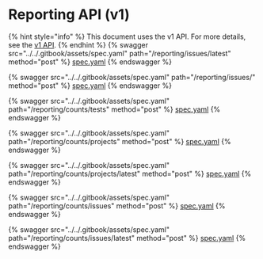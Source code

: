 # Reporting API (v1)

{% hint style="info" %}
This document uses the v1 API. For more details, see the [v1 API](../v1-api-overview/).
{% endhint %}
{% swagger src="../../.gitbook/assets/spec.yaml" path="/reporting/issues/latest" method="post" %}
[spec.yaml](../../.gitbook/assets/spec.yaml)
{% endswagger %}

{% swagger src="../../.gitbook/assets/spec.yaml" path="/reporting/issues/" method="post" %}
[spec.yaml](../../.gitbook/assets/spec.yaml)
{% endswagger %}

{% swagger src="../../.gitbook/assets/spec.yaml" path="/reporting/counts/tests" method="post" %}
[spec.yaml](../../.gitbook/assets/spec.yaml)
{% endswagger %}

{% swagger src="../../.gitbook/assets/spec.yaml" path="/reporting/counts/projects" method="post" %}
[spec.yaml](../../.gitbook/assets/spec.yaml)
{% endswagger %}

{% swagger src="../../.gitbook/assets/spec.yaml" path="/reporting/counts/projects/latest" method="post" %}
[spec.yaml](../../.gitbook/assets/spec.yaml)
{% endswagger %}

{% swagger src="../../.gitbook/assets/spec.yaml" path="/reporting/counts/issues" method="post" %}
[spec.yaml](../../.gitbook/assets/spec.yaml)
{% endswagger %}

{% swagger src="../../.gitbook/assets/spec.yaml" path="/reporting/counts/issues/latest" method="post" %}
[spec.yaml](../../.gitbook/assets/spec.yaml)
{% endswagger %}
